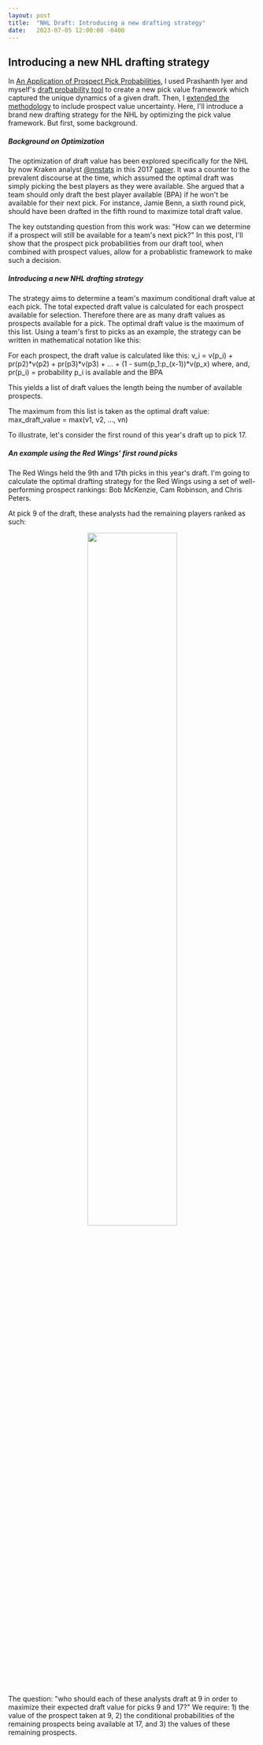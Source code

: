 ```yaml
---
layout: post
title:  "NHL Draft: Introducing a new drafting strategy"
date:   2023-07-05 12:00:00 -0400
---
```

<head>
<!-- Google tag (gtag.js) -->
<script async src="https://www.googletagmanager.com/gtag/js?id=G-DGRHZS5DNM"></script>
<script>
  window.dataLayer = window.dataLayer || [];
  function gtag(){dataLayer.push(arguments);}
  gtag('js', new Date());

  gtag('config', 'G-DGRHZS5DNM');
</script>
</head>
<h2>Introducing a new NHL drafting strategy</h2>
<p>
In <a href="https://spazznolo.github.io/2023/06/20/draft-probabilities-3.html">An Application of Prospect Pick Probabilities</a>, I used Prashanth Iyer and myself's <a href="https://piyer97.shinyapps.io/NHLDraft2023/">draft probability tool</a> to create a new pick value framework which captured the unique dynamics of a given draft. Then, I <a href="https://spazznolo.github.io/2023/06/25/draft-probabilities-4.html">extended the methodology</a> to include prospect value uncertainty. Here, I'll introduce a brand new drafting strategy for the NHL by optimizing the pick value framework. But first, some background.
<p>
<h5>Background on Optimization</h5>
The optimization of draft value has been explored specifically for the NHL by now Kraken analyst <a href="https://twitter.com/nnstats">@nnstats</a> in this 2017 <a href="https://www.statsportsconsulting.com/wp-content/uploads/Nandakumar_PerfectDraft-1.pdf">paper</a>. It was a counter to the prevalent discourse at the time, which assumed the optimal draft was simply picking the best players as they were available. She argued that a team should only draft the best player available (BPA) if he won't be available for their next pick. For instance, Jamie Benn, a sixth round pick, should have been drafted in the fifth round to maximize total draft value.
</p>
<p>
The key outstanding question from this work was: "How can we determine if a prospect will still be available for a team's next pick?" In this post, I'll show that the prospect pick probabilities from our draft tool, when combined with prospect values, allow for a probablistic framework to make such a decision.
</p>
<p>
<h5>Introducing a new NHL drafting strategy</h5>
The strategy aims to determine a team's maximum conditional draft value at each pick. The total expected draft value is calculated for each prospect available for selection. Therefore there are as many draft values as prospects available for a pick. The optimal draft value is the maximum of this list. Using a team's first to picks as an example, the strategy can be written in mathematical notation like this:

For each prospect, the draft value is calculated like this:
    v_i = v(p_i) + pr(p2)*v(p2) + pr(p3)*v(p3) + ... + (1 - sum(p_1:p_(x-1))*v(p_x)
  where, 
  and, pr(p_i) = probability p_i is available and the BPA

This yields a list of draft values the length being the number of available prospects.

The maximum from this list is taken as the optimal draft value:
max_draft_value = max(v1, v2, ..., vn)

</p>
<p>
To illustrate, let's consider the first round of this year's draft up to pick 17.
</p>
<p>
<h5>An example using the Red Wings' first round picks</h5>
The Red Wings held the 9th and 17th picks in this year's draft. I'm going to calculate the optimal drafting strategy for the Red Wings using a set of well-performing prospect rankings: Bob McKenzie, Cam Robinson, and Chris Peters. 
</p>
<p>
At pick 9 of the draft, these analysts had the remaining players ranked as such:
</p>
<p>
<div style="text-align: center"> <img src="https://spazznolo.github.io/figs/draft-probabilities-5-4.png" width="60%" length="150"/></div>
</p>
<p>
The question: "who should each of these analysts draft at 9 in order to maximize their expected draft value for picks 9 and 17?" We require: 1) the value of the prospect taken at 9, 2) the conditional probabilities of the remaining prospects being available at 17, and 3) the values of these remaining prospects. 
</p>